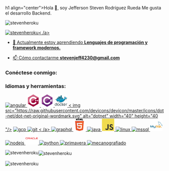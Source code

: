 h1 align="center">Hola 👋, soy Jefferson Steven Rodríguez Rueda</h1>
Me gusta el desarrollo Backend.

<p align="left"> <img src ="https://komarev.com/ghpvc/?username=stevenheroku&label=Profile%20views&color=0e75b6&style=flat" alt="stevenheroku" /> </p>

<p align="left"> <a href="https ://github.com/ryo-ma/github-profile-trofeo"><img src="https://github-profile-trofeo.vercel.app/?username=stevenheroku" alt="stevenheroku" />< /a> </p>

- 🌱 Actualmente estoy aprendiendo **Lenguajes de programación y framework modernos.**

- 📫 Cómo contactarme **stevenjeff4230@gmail.com**

<h3 align="left">Conéctese conmigo:</h3>
<p align="left">
</p>

<h3 align="left">Idiomas y herramientas:</h3>
<p align="left"> <a href="https://angular.io" target="_blank" rel="noreferrer"> <img src="https://angular.io/assets/images/logos /angular/angular.svg" alt="angular" ancho="40" altura="40"/> </a> <a href="https://www.w3schools.com/cpp/" target="_blank " rel="noreferrer"> <img src="https://raw.githubusercontent.com/devicons/devicon/master/icons/cplusplus/cplusplus-original.svg" alt="cplusplus" width="40" height= "40"/> </a> <a href="https://www.w3schools.com/cs/" target="_blank" rel="noreferrer"> <img src="https://raw.githubusercontent.com/devicons/devicon/master/icons/csharp/csharp-original.svg" alt="csharp" width="40" height="40"/> </a> <a href="https:// www.docker.com/" target="_blank" rel="noreferrer"> <img src="https://raw.githubusercontent.com/devicons/devicon/master/icons/docker/docker-original-wordmark.svg " alt="docker" width="40" height="40"/> </a> <a href="https://dotnet.microsoft.com/" target="_blank" rel="noreferrer"> < img src="https://raw.githubusercontent.com/devicons/devicon/master/icons/dot-net/dot-net-original-wordmark.svg" alt="dotnet" width="40" height="40 "/></a> <a href="https://cloud.google.com" target="_blank" rel="noreferrer"> <img src="https://www.vectorlogo.zone/logos/google_cloud/google_cloud -icon.svg" alt="gcp" ancho="40" altura="40"/> </a> <a href="https://git-scm.com/" target="_blank" rel=" noreferrer"> <img src="https://www.vectorlogo.zone/logos/git-scm/git-scm-icon.svg" alt="git" width="40" height="40"/> < /a> <a href="https://graphql.org" target="_blank" rel="noreferrer"> <img src="https://www.vectorlogo.zone/logos/graphql/graphql-icon. SVG" alt="graphql" width="40" height="40"/> </a> <a href="https://www.w3.org/html/" target="_blank" rel="noreferrer"> <img src ="https://raw.githubusercontent.com/devicons/devicon/master/icons/html5/html5-original-wordmark.svg" alt="html5" width="40" height="40"/> </a > <a href="https://www.java.com" target="_blank" rel="noreferrer"> <img src="https://raw.githubusercontent.com/devicons/devicon/master/icons/ java/java-original.svg" alt="java" width="40" height="40"/> </a> <a href="https://developer.mozilla.org/en-US/docs/ Web/Javascript"target="_blank" rel="noreferrer"> <img src="https://raw.githubusercontent.com/devicons/devicon/master/icons/javascript/javascript-original.svg" alt="javascript" width=" 40" height="40"/> </a> <a href="https://www.linux.org/" target="_blank" rel="noreferrer"> <img src="https://raw .githubusercontent.com/devicons/devicon/master/icons/linux/linux-original.svg" alt="linux" width="40" height="40"/> </a> <a href="https:/ /www.microsoft.com/en-us/sql-server" target="_blank" rel="noreferrer"> <img src="https://www.svgrepo.com/show/303229/microsoft-sql-server -logo.svg"alt="mssql" width="40" height="40"/> </a> <a href="https://www.mysql.com/" target="_blank" rel="noreferrer"> <img src="https://raw.githubusercontent.com/devicons/devicon/master/icons/mysql/mysql-original-wordmark.svg" alt="mysql" width="40" height="40"/> </ a> <a href="https://nodejs.org" target="_blank" rel="noreferrer"> <img src="https://raw.githubusercontent.com/devicons/devicon/master/icons/nodejs /nodejs-original-wordmark.svg" alt="nodejs" width="40" height="40"/> </a> <a href="https://www.oracle.com/" target="_blank" rel="noreferrer"> <img src="https://raw.githubusercontent.com/devicons/devicon/master/icons/oracle/oracle-original.svg" alt="oracle" width="40" height ="40"/> </a> <a href="https://www.python.org" target="_blank" rel="noreferrer"> <img src="https://raw.githubusercontent.com /devicons/devicon/master/icons/python/python-original.svg" alt="python" width="40" height="40"/> </a> <a href="https://spring.io /" target="_blank" rel="noreferrer"> <img src="https://www.vectorlogo.zone/logos/springio/springio-icon.svg" alt="primavera" width="40"height="40"/> </a> <a href="https://www.typescriptlang.org/" target="_blank" rel="noreferrer"> <img src="https://raw.githubusercontent .com/devicons/devicon/master/icons/typescript/typescript-original.svg" alt="mecanografiado" ancho="40" altura="40"/> </a> </p>

<p><img align="left" src="https://github-readme-stats.vercel.app/api/top-langs?username=stevenheroku&show_icons=true&locale=en&layout=compact" alt="stevenheroku" /> </p>

<p> <img align="center" src="https://github-readme-stats.vercel.app/api?username=stevenheroku&show_icons=true&locale=en" alt="stevenheroku" /> </p>

<p><img align="center" src="https://github-readme-streak-stats.herokuapp.com/?user=stevenheroku&" alt="stevenheroku" /></p>
